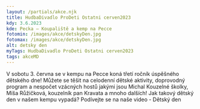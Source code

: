 ```yaml
---
layout: /partials/akce.njk
title: HudbaDivadlo ProDeti Ostatni cerven2023
kdy: 3.6.2023
kde: Pecka – Koupaliště a kemp na Pecce
fotomin: /images/akce/detskyDen.jpg
fotomax: /images/akce/detskyDen.jpg
alt: detsky den
myTags: HudbaDivadlo ProDeti Ostatni cerven2023
tags: akceMD
---
```


V sobotu 3. června se v kempu na Pecce koná třetí ročník úspěšného dětského dne! Můžete se těšit na celodenní dětské aktivity, doprovodný program a nespočet vzácných hostů jakými jsou Michal Kouzelné školky, Míša Růžičková, kouzelník pan Kravata a mnoho dalších! Jak takový dětský den v našem kempu vypadá? Podívejte se na naše video - Dětský den